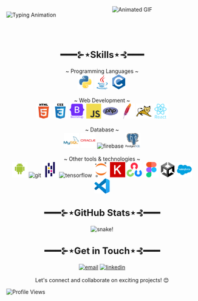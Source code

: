 <!--<p align="left"><strong><samp>「</samp></strong></p> 
<p align="right"><strong><samp>」</samp></strong></p> -->

<img align="right" src="https://mir-s3-cdn-cf.behance.net/project_modules/disp/601014116770475.6068beff4640a.gif" alt="Animated GIF" width="225">
<p>
<img src="https://readme-typing-svg.herokuapp.com/?font=Fira+Code&size=16&pause=800&color=EE5396&center=true&vCenter=true&random=true&width=600&height=101&lines=Hello!+I'm+Indusree!;Information+Technology+student;.°˖✧+Code+should+dazzle+as+much+as+it+delivers+✧˖°.;Passionate+about+learning+and+exploring+new+technologies." alt="Typing Animation">
</p><br>

<br>

<h2 align="center" style="font-size: 24px;">━━━⊱⋆Skills⋆⊰━━━</h2>

<p align="center"> 
   ~ Programming Languages ~<br>
   <img src="https://raw.githubusercontent.com/devicons/devicon/master/icons/python/python-original.svg" alt="python" width="40" height="40"/>       
   <img src="https://raw.githubusercontent.com/devicons/devicon/master/icons/java/java-original.svg" alt="java" width="40" height="40"/> 
   <img src="https://raw.githubusercontent.com/devicons/devicon/master/icons/c/c-original.svg" alt="c" width="40" height="40"/> 
   <br><br>
   ~ Web Development ~<br>
   <img src="https://raw.githubusercontent.com/devicons/devicon/master/icons/html5/html5-original-wordmark.svg" alt="html5" width="40" height="40"/> 
   <img src="https://raw.githubusercontent.com/devicons/devicon/master/icons/css3/css3-original-wordmark.svg" alt="css3" width="40" height="40"/> 
   <img src="https://raw.githubusercontent.com/devicons/devicon/master/icons/bootstrap/bootstrap-plain-wordmark.svg" alt="bootstrap" width="40" height="40"/> 
   <img src="https://raw.githubusercontent.com/devicons/devicon/master/icons/javascript/javascript-original.svg" alt="javascript" width="40" height="40"/> 
   <img src="https://raw.githubusercontent.com/devicons/devicon/master/icons/php/php-original.svg" alt="php" width="40" height="40"/> 
   <img src="https://raw.githubusercontent.com/devicons/devicon/master/icons/apache/apache-original.svg" alt="apache" width="40" height="40"/> 
   <img src="https://raw.githubusercontent.com/devicons/devicon/master/icons/tomcat/tomcat-original.svg" alt="tomcat" width="40" height="40"/> 
   <img src="https://raw.githubusercontent.com/devicons/devicon/master/icons/react/react-original-wordmark.svg" alt="react" width="40" height="40"/> 
   <br><br>
   ~ Database ~<br>
   <img src="https://raw.githubusercontent.com/devicons/devicon/master/icons/mysql/mysql-original-wordmark.svg" alt="mysql" width="40" height="40"/> 
   <img src="https://raw.githubusercontent.com/devicons/devicon/master/icons/oracle/oracle-original.svg" alt="oracle" width="40" height="40"/> 
   <img src="https://www.vectorlogo.zone/logos/firebase/firebase-icon.svg" alt="firebase" width="40" height="40"/> 
   <img src="https://raw.githubusercontent.com/devicons/devicon/master/icons/postgresql/postgresql-original-wordmark.svg" alt="postgresql" width="40" height="40"/> 
   <br><br>
   ~ Other tools & technologies ~<br>
   <img src="https://raw.githubusercontent.com/devicons/devicon/master/icons/android/android-original-wordmark.svg" alt="android" width="40" height="40"/> 
   <img src="https://www.vectorlogo.zone/logos/git-scm/git-scm-icon.svg" alt="git" width="40" height="40"/> 
   <img src="https://raw.githubusercontent.com/devicons/devicon/2ae2a900d2f041da66e950e4d48052658d850630/icons/pandas/pandas-original.svg" alt="pandas" width="40" height="40"/> 
   <img src="https://www.vectorlogo.zone/logos/tensorflow/tensorflow-icon.svg" alt="tensorflow" width="40" height="40"/> 
   <img src="https://raw.githubusercontent.com/devicons/devicon/master/icons/jupyter/jupyter-original.svg" alt="jupyter" width="40" height="40"/> 
   <img src="https://raw.githubusercontent.com/devicons/devicon/master/icons/keras/keras-original.svg" alt="keras" width="40" height="40"/> 
   <img src="https://raw.githubusercontent.com/devicons/devicon/master/icons/opencv/opencv-original.svg" alt="OpenCV" width="40" height="40"/> 
   <img src="https://raw.githubusercontent.com/devicons/devicon/master/icons/figma/figma-original.svg" alt="figma" width="40" height="40"/> 
   <img src="https://raw.githubusercontent.com/devicons/devicon/master/icons/unity/unity-original.svg" alt="unity" width="40" height="40"/> 
   <img src="https://raw.githubusercontent.com/devicons/devicon/master/icons/salesforce/salesforce-original.svg" alt="Salesforce" width="40" height="40"/> 
   <img src="https://raw.githubusercontent.com/devicons/devicon/master/icons/vscode/vscode-original.svg" alt="vscode" width="40" height="40"/> 
</p>


<h2 align="center" style="font-size: 24px;">━━━⊱⋆GitHub Stats⋆⊰━━━</h2>

<div align="center">
  <picture>
 <source media="(prefers-color-scheme: dark)" srcset="./stats-dark.html">
 <img alt="snake!" src="./stats-light.html">
</picture>
</div>


<h2 align="center" style="font-size: 24px;">━━━⊱⋆Get in Touch⋆⊰━━━</h2>
<p align="center">
  <a href="mailto:d.indusree@gmail.com"><img src="https://img.icons8.com/color/48/000000/gmail.png" alt="email"/></a>
  <a href="https://www.linkedin.com/in/indusree-devulapalli-0b85b6240/"><img src="https://img.icons8.com/color/48/000000/linkedin.png" alt="linkedin"/></a>
   <br><br>
   Let's connect and collaborate on exciting projects! 😊
</p>

![Profile Views](https://komarev.com/ghpvc/?username=indu-304)
<!--
**Indu-304/Indu-304** is a ✨ _special_ ✨ repository because its `README.md` (this file) appears on your GitHub profile.
-->
